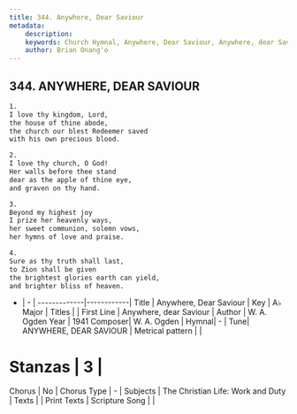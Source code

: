 ```yaml
---
title: 344. Anywhere, Dear Saviour
metadata:
    description: 
    keywords: Church Hymnal, Anywhere, Dear Saviour, Anywhere, dear Saviour, 
    author: Brian Onang'o
---
```



## 344. ANYWHERE, DEAR SAVIOUR

```txt
1.
I love thy kingdom, Lord,
the house of thine abode,
the church our blest Redeemer saved
with his own precious blood.

2.
I love thy church, O God!
Her walls before thee stand
dear as the apple of thine eye,
and graven on thy hand.

3.
Beyond my highest joy
I prize her heavenly ways,
her sweet communion, solemn vows,
her hymns of love and praise.

4.
Sure as thy truth shall last,
to Zion shall be given
the brightest glories earth can yield,
and brighter bliss of heaven.
```

- |   -  |
-------------|------------|
Title | Anywhere, Dear Saviour |
Key | A♭ Major |
Titles |  |
First Line | Anywhere, dear Saviour |
Author | W. A. Ogden
Year | 1941
Composer| W. A. Ogden |
Hymnal|  - |
Tune| ANYWHERE, DEAR SAVIOUR |
Metrical pattern | |
# Stanzas | 3 |
Chorus | No |
Chorus Type | - |
Subjects | The Christian Life: Work and Duty |
Texts |  |
Print Texts | 
Scripture Song |  |
  
